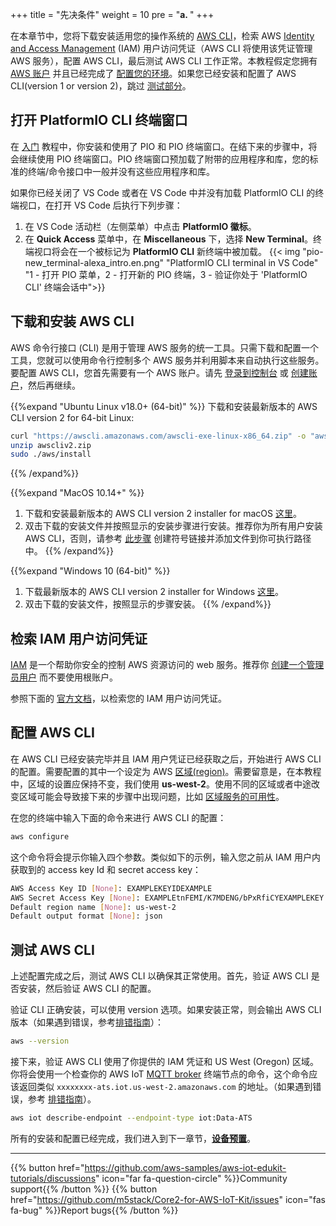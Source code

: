 +++
title = "先决条件"
weight = 10
pre = "<b>a. </b>"
+++

在本章节中，您将下载安装适用您的操作系统的 [AWS CLI](https://aws.amazon.com/cli/)，检索 AWS [Identity and Access Management](https://aws.amazon.com/iam/) (IAM) 用户访问凭证（AWS CLI 将使用该凭证管理 AWS 服务），配置 AWS CLI，最后测试 AWS CLI 工作正常。本教程假定您拥有 [AWS 账户](https://console.aws.amazon.com/console/home) 并且已经完成了 [配置您的环境](../getting-started/prerequisites.html)。如果您已经安装和配置了 AWS CLI(version 1 or version 2)，跳过 [测试部分](#testing-the-aws-cli)。 

## 打开 PlatformIO CLI 终端窗口
在 [入门](../getting-started.html) 教程中，你安装和使用了 PIO 和 PIO 终端窗口。在结下来的步骤中，将会继续使用 PIO 终端窗口。PIO 终端窗口预加载了附带的应用程序和库，您的标准的终端/命令接口中一般并没有这些应用程序和库。

如果你已经关闭了 VS Code 或者在 VS Code 中并没有加载 PlatformIO CLI 的终端视口，在打开 VS Code 后执行下列步骤：
1) 在 VS Code 活动栏（左侧菜单）中点击 **PlatformIO 徽标**。
2) 在 **Quick Access** 菜单中，在 **Miscellaneous** 下，选择 **New Terminal**。终端视口将会在一个被标记为 **PlatformIO CLI** 新终端中被加载。
{{< img "pio-new_terminal-alexa_intro.en.png" "PlatformIO CLI terminal in VS Code" "1 - 打开 PIO 菜单，2 - 打开新的 PIO 终端，3 - 验证你处于 'PlatformIO CLI' 终端会话中">}}

## 下载和安装 AWS CLI
AWS 命令行接口 (CLI) 是用于管理 AWS 服务的统一工具。只需下载和配置一个工具，您就可以使用命令行控制多个 AWS 服务并利用脚本来自动执行这些服务。要配置 AWS CLI，您首先需要有一个 AWS 账户。请先 [登录到控制台](https://console.aws.amazon.com/console/home) 或 [创建账户](https://portal.aws.amazon.com/billing/signup#/start)，然后再继续。

{{%expand "Ubuntu Linux v18.0+ (64-bit)" %}}
下载和安装最新版本的 AWS CLI version 2 for 64-bit Linux:
   ```bash
   curl "https://awscli.amazonaws.com/awscli-exe-linux-x86_64.zip" -o "awscliv2.zip"
   unzip awscliv2.zip
   sudo ./aws/install
   ```
{{% /expand%}}

{{%expand "MacOS 10.14+" %}}
1) 下载和安装最新版本的 AWS CLI version 2 installer for macOS [这里](https://awscli.amazonaws.com/AWSCLIV2.pkg)。
2) 双击下载的安装文件并按照显示的安装步骤进行安装。推荐你为所有用户安装 AWS CLI，否则，请参考 [此步骤](https://docs.aws.amazon.com/cli/latest/userguide/install-cliv2-mac.html#cliv2-mac-install-gui) 创建符号链接并添加文件到你可执行路径中。
{{% /expand%}}

{{%expand "Windows 10 (64-bit)" %}}
1) 下载最新版本的 AWS CLI version 2 installer for Windows [这里](https://awscli.amazonaws.com/AWSCLIV2.msi)。
2) 双击下载的安装文件，按照显示的步骤安装。
{{% /expand%}}

## 检索 IAM 用户访问凭证
[IAM](https://docs.aws.amazon.com/IAM/latest/UserGuide/introduction.html) 是一个帮助你安全的控制 AWS 资源访问的 web 服务。推荐你 [创建一个管理员用户](https://docs.aws.amazon.com/IAM/latest/UserGuide/getting-started_create-admin-group.html)  而不要使用根账户。

参照下面的 [官方文档](https://docs.aws.amazon.com/cli/latest/userguide/cli-configure-quickstart.html#cli-configure-quickstart-config)，以检索您的 IAM 用户访问凭证。

## 配置 AWS CLI
在 AWS CLI 已经安装完毕并且 IAM 用户凭证已经获取之后，开始进行 AWS CLI的配置。需要配置的其中一个设定为 AWS [区域(region)](https://docs.aws.amazon.com/cli/latest/userguide/cli-configure-quickstart.html#cli-configure-quickstart-config)。需要留意是，在本教程中，区域的设置应保持不变，我们使用 **us-west-2**。使用不同的区域或者中途改变区域可能会导致接下来的步骤中出现问题，比如 [区域服务的可用性](https://aws.amazon.com/about-aws/global-infrastructure/regional-product-services/)。

在您的终端中输入下面的命令来进行 AWS CLI 的配置：
```bash
aws configure
```

这个命令将会提示你输入四个参数。类似如下的示例，输入您之前从 IAM 用户内获取到的 access key Id 和 secret access key：
```bash
AWS Access Key ID [None]: EXAMPLEKEYIDEXAMPLE
AWS Secret Access Key [None]: EXAMPLEtnFEMI/K7MDENG/bPxRfiCYEXAMPLEKEY
Default region name [None]: us-west-2
Default output format [None]: json
```

## 测试 AWS CLI
上述配置完成之后，测试 AWS CLI 以确保其正常使用。首先，验证 AWS CLI 是否安装，然后验证 AWS CLI 的配置。

验证 CLI 正确安装，可以使用 version 选项。如果安装正常，则会输出 AWS CLI 版本（如果遇到错误，参考[排错指南](https://docs.aws.amazon.com/cli/latest/userguide/cli-chap-troubleshooting.html)）：
```bash
aws --version
```

接下来，验证 AWS CLI 使用了你提供的 IAM 凭证和 US West (Oregon) 区域。你将会使用一个检查你的 AWS IoT [MQTT broker](https://docs.aws.amazon.com/iot/latest/developerguide/protocols.html) 终端节点的命令，这个命令应该返回类似 `xxxxxxxx-ats.iot.us-west-2.amazonaws.com` 的地址。（如果遇到错误，参考 [排错指南](https://docs.aws.amazon.com/cli/latest/userguide/cli-chap-troubleshooting.html)）。
```bash
aws iot describe-endpoint --endpoint-type iot:Data-ATS
```


所有的安装和配置已经完成，我们进入到下一章节，[**设备预置**](device-provisioning.html)。

---
{{% button href="https://github.com/aws-samples/aws-iot-edukit-tutorials/discussions" icon="far fa-question-circle" %}}Community support{{% /button %}} {{% button href="https://github.com/m5stack/Core2-for-AWS-IoT-Kit/issues" icon="fas fa-bug" %}}Report bugs{{% /button %}}
